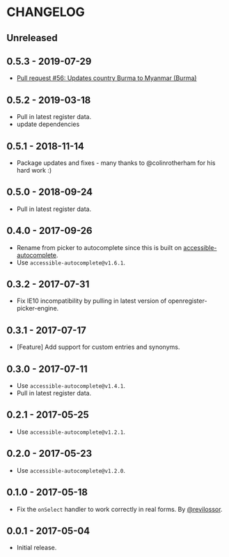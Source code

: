 # CHANGELOG

## Unreleased

## 0.5.3 - 2019-07-29

- [Pull request #56: Updates country Burma to Myanmar (Burma)](https://github.com/alphagov/govuk-country-and-territory-autocomplete/pull/56)

## 0.5.2 - 2019-03-18

- Pull in latest register data.
- update dependencies

## 0.5.1 - 2018-11-14

- Package updates and fixes - many thanks to @colinrotherham for his hard work :)

## 0.5.0 - 2018-09-24

- Pull in latest register data.

## 0.4.0 - 2017-09-26

- Rename from picker to autocomplete since this is built on [accessible-autocomplete](https://github.com/alphagov/accessible-autocomplete).
- Use `accessible-autocomplete@v1.6.1`.

## 0.3.2 - 2017-07-31

- Fix IE10 incompatibility by pulling in latest version of openregister-picker-engine.

## 0.3.1 - 2017-07-17

- [Feature] Add support for custom entries and synonyms.

## 0.3.0 - 2017-07-11

- Use `accessible-autocomplete@v1.4.1`.
- Pull in latest register data.

## 0.2.1 - 2017-05-25

- Use `accessible-autocomplete@v1.2.1`.

## 0.2.0 - 2017-05-23

- Use `accessible-autocomplete@v1.2.0`.

## 0.1.0 - 2017-05-18

- Fix the `onSelect` handler to work correctly in real forms. By [@revilossor](https://github.com/revilossor).

## 0.0.1 - 2017-05-04

- Initial release.
